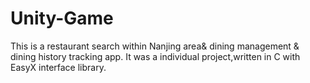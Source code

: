 # Unity-Game
This is a restaurant search within Nanjing area& dining management & dining history tracking app.
It was a individual project,written in C with EasyX interface library.
